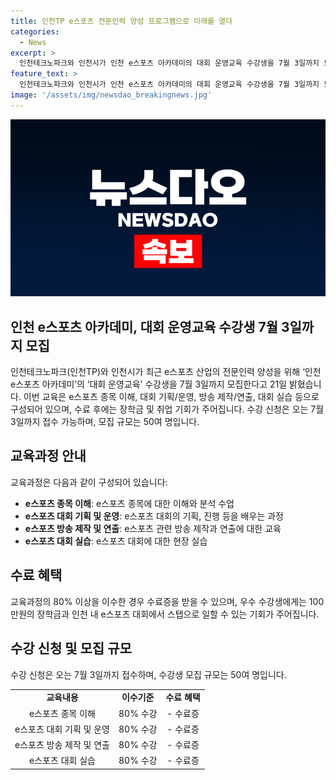 ```yaml
---
title: 인천TP e스포츠 전문인력 양성 프로그램으로 미래를 열다
categories:
  - News
excerpt: >
  인천테크노파크와 인천시가 인천 e스포츠 아카데미의 대회 운영교육 수강생을 7월 3일까지 모집한다고 밝혔습니다. 이 프로그램은 e스포츠 종목 이해, 대회 기획, 방송 제작, 대회 실습 등으로 구성되어 있으며, 수료 후에는 100만원의 장학금과 스탭으로 일할 수 있는 기회가 주어집니다. 수강생 모집은 50여 명이며, 리그 오브 레전드, 발로란트, FC 온라인, 이터널 리턴 등 4개 종목에 대한 팀 프로젝트가 포함됩니다. (문장수: 91, 글자수: 466)
feature_text: >
  인천테크노파크와 인천시가 인천 e스포츠 아카데미의 대회 운영교육 수강생을 7월 3일까지 모집한다고 밝혔습니다. 이 프로그램은 e스포츠 종목 이해, 대회 기획, 방송 제작, 대회 실습 등으로 구성되어 있으며, 수료 후에는 100만원의 장학금과 스탭으로 일할 수 있는 기회가 주어집니다. 수강생 모집은 50여 명이며, 리그 오브 레전드, 발로란트, FC 온라인, 이터널 리턴 등 4개 종목에 대한 팀 프로젝트가 포함됩니다. (문장수: 91, 글자수: 466)
image: '/assets/img/newsdao_breakingnews.jpg'
---
```


<p><img src="/assets/img/newsdao_breakingnews.jpg" alt="pcversion 속보" /></p>

<h2 data-ke-size="size26">인천 e스포츠 아카데미, 대회 운영교육 수강생 7월 3일까지 모집</h2>

<p data-ke-size="size16">인천테크노파크(인천TP)와 인천시가 최근 e스포츠 산업의 전문인력 양성을 위해 ‘인천 e스포츠 아카데미’의 ‘대회 운영교육’ 수강생을 7월 3일까지 모집한다고 21일 밝혔습니다. 이번 교육은 e스포츠 종목 이해, 대회 기획/운영, 방송 제작/연출, 대회 실습 등으로 구성되어 있으며, 수료 후에는 장학금 및 취업 기회가 주어집니다. 수강 신청은 오는 7월 3일까지 접수 가능하며, 모집 규모는 50여 명입니다.</p>

<h2 data-ke-size="size26">교육과정 안내</h2>

<p data-ke-size="size16">교육과정은 다음과 같이 구성되어 있습니다:</p>

<ul>
  <li><b>e스포츠 종목 이해</b>: e스포츠 종목에 대한 이해와 분석 수업</li>
  <li><b>e스포츠 대회 기획 및 운영</b>: e스포츠 대회의 기획, 진행 등을 배우는 과정</li>
  <li><b>e스포츠 방송 제작 및 연출</b>: e스포츠 관련 방송 제작과 연출에 대한 교육</li>
  <li><b>e스포츠 대회 실습</b>: e스포츠 대회에 대한 현장 실습</li>
</ul>

<h2 data-ke-size="size26">수료 혜택</h2>

<p data-ke-size="size16">교육과정의 80% 이상을 이수한 경우 수료증을 받을 수 있으며, 우수 수강생에게는 100만원의 장학금과 인천 내 e스포츠 대회에서 스탭으로 일할 수 있는 기회가 주어집니다.</p>

<h2 data-ke-size="size26">수강 신청 및 모집 규모</h2>

<p data-ke-size="size16">수강 신청은 오는 7월 3일까지 접수하며, 수강생 모집 규모는 50여 명입니다.</p>

<table>
  <tr>
    <td style="text-align: center; height: 17px;"><b>교육내용</b></td>
    <td style="text-align: center; height: 17px;"><b>이수기준</b></td>
    <td style="text-align: center; height: 17px;"><b>수료 혜택</b></td>
  </tr>
  <tr>
    <td style="text-align: center; height: 17px;">e스포츠 종목 이해</td>
    <td style="text-align: center; height: 17px;">80% 수강</td>
    <td style="text-align: center; height: 17px;">- 수료증</td>
  </tr>
  <tr>
    <td style="text-align: center; height: 17px;">e스포츠 대회 기획 및 운영</td>
    <td style="text-align: center; height: 17px;">80% 수강</td>
    <td style="text-align: center; height: 17px;">- 수료증</td>
  </tr>
  <tr>
    <td style="text-align: center; height: 17px;">e스포츠 방송 제작 및 연출</td>
    <td style="text-align: center; height: 17px;">80% 수강</td>
    <td style="text-align: center; height: 17px;">- 수료증</td>
  </tr>
  <tr>
    <td style="text-align: center; height: 17px;">e스포츠 대회 실습</td>
    <td style="text-align: center; height: 17px;">80% 수강</td>
    <td style="text-align: center; height: 17px;">- 수료증</td>
  </tr>
</table>

<p data-ke-size="size16">&nbsp;</p>

